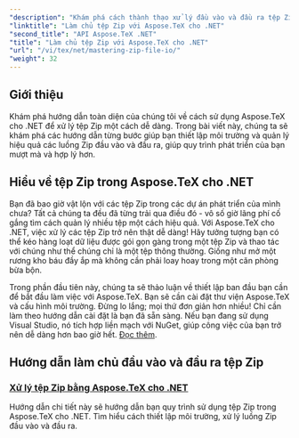 ```yaml
---
"description": "Khám phá cách thành thạo xử lý đầu vào và đầu ra tệp Zip với Aspose.TeX cho .NET. Làm theo hướng dẫn từng bước để hợp lý hóa quy trình làm việc của bạn một cách hiệu quả."
"linktitle": "Làm chủ tệp Zip với Aspose.TeX cho .NET"
"second_title": "API Aspose.TeX .NET"
"title": "Làm chủ tệp Zip với Aspose.TeX cho .NET"
"url": "/vi/tex/net/mastering-zip-file-io/"
"weight": 32
---
```


## Giới thiệu

Khám phá hướng dẫn toàn diện của chúng tôi về cách sử dụng Aspose.TeX cho .NET để xử lý tệp Zip một cách dễ dàng. Trong bài viết này, chúng ta sẽ khám phá các hướng dẫn từng bước giúp bạn thiết lập môi trường và quản lý hiệu quả các luồng Zip đầu vào và đầu ra, giúp quy trình phát triển của bạn mượt mà và hợp lý hơn.

## Hiểu về tệp Zip trong Aspose.TeX cho .NET

Bạn đã bao giờ vật lộn với các tệp Zip trong các dự án phát triển của mình chưa? Tất cả chúng ta đều đã từng trải qua điều đó - vô số giờ lãng phí cố gắng tìm cách quản lý nhiều tệp một cách hiệu quả. Với Aspose.TeX cho .NET, việc xử lý các tệp Zip trở nên thật dễ dàng! Hãy tưởng tượng bạn có thể kéo hàng loạt dữ liệu được gói gọn gàng trong một tệp Zip và thao tác với chúng như thể chúng chỉ là một tệp thông thường. Giống như mở một rương kho báu đầy ắp mà không cần phải loay hoay trong một căn phòng bừa bộn.

Trong phần đầu tiên này, chúng ta sẽ thảo luận về thiết lập ban đầu bạn cần để bắt đầu làm việc với Aspose.TeX. Bạn sẽ cần cài đặt thư viện Aspose.TeX và cấu hình môi trường. Đừng lo lắng; mọi thứ đơn giản hơn nhiều! Chỉ cần làm theo hướng dẫn cài đặt là bạn đã sẵn sàng. Nếu bạn đang sử dụng Visual Studio, nó tích hợp liền mạch với NuGet, giúp công việc của bạn trở nên dễ dàng hơn bao giờ hết. [Đọc thêm](./handle-zip-files/).

## Hướng dẫn làm chủ đầu vào và đầu ra tệp Zip
### [Xử lý tệp Zip bằng Aspose.TeX cho .NET](./handle-zip-files/)
Hướng dẫn chi tiết này sẽ hướng dẫn bạn quy trình sử dụng tệp Zip trong Aspose.TeX cho .NET. Tìm hiểu cách thiết lập môi trường, xử lý luồng Zip đầu vào và đầu ra.
